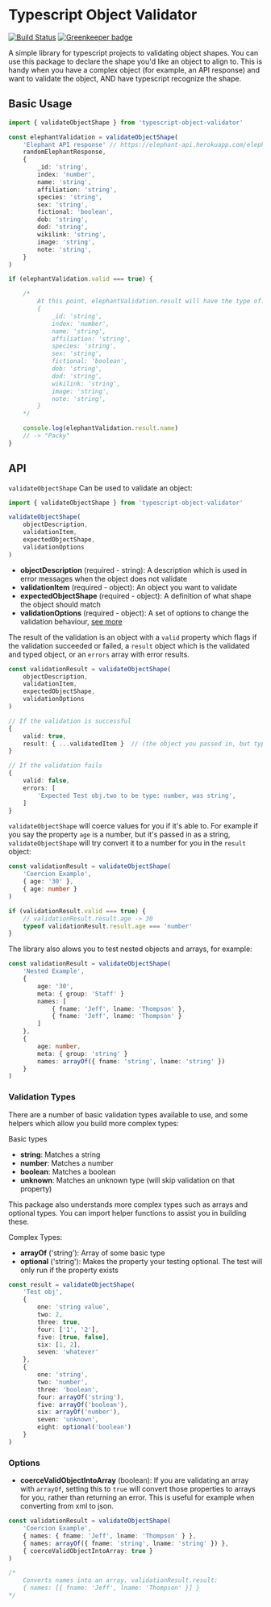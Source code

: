 # Typescript Object Validator

[![Build Status](https://travis-ci.com/sevenwestmedia-labs/typescript-object-validator.svg?branch=master)](https://travis-ci.com/sevenwestmedia-labs/typescript-object-validator) [![Greenkeeper badge](https://badges.greenkeeper.io/sevenwestmedia-labs/typescript-object-validator.svg)](https://greenkeeper.io/)

A simple library for typescript projects to validating object shapes. You can use this package to declare the shape you'd like an object to align to. This is handy when you have a complex object (for example, an API response) and want to validate the object, AND have typescript recognize the shape.

## Basic Usage

```typescript
import { validateObjectShape } from 'typescript-object-validator'

const elephantValidation = validateObjectShape(
    'Elephant API response' // https://elephant-api.herokuapp.com/elephants/random
    randomElephantResponse,
    {
        _id: 'string',
        index: 'number',
        name: 'string',
        affiliation: 'string',
        species: 'string',
        sex: 'string',
        fictional: 'boolean',
        dob: 'string',
        dod: 'string',
        wikilink: 'string',
        image: 'string',
        note: 'string',
    }
)

if (elephantValidation.valid === true) {

    /*
        At this point, elephantValidation.result will have the type of:
        {
            _id: 'string',
            index: 'number',
            name: 'string',
            affiliation: 'string',
            species: 'string',
            sex: 'string',
            fictional: 'boolean',
            dob: 'string',
            dod: 'string',
            wikilink: 'string',
            image: 'string',
            note: 'string',
        }
    */

    console.log(elephantValidation.result.name)
    // -> "Packy"
}

```

## API

`validateObjectShape` Can be used to validate an object:

```typescript
import { validateObjectShape } from 'typescript-object-validator'

validateObjectShape(
    objectDescription,
    validationItem,
    expectedObjectShape,
    validationOptions
)
```

-   **objectDescription** (required - string): A description which is used in error messages when the object does not validate
-   **validationItem** (required - object): An object you want to validate
-   **expectedObjectShape** (required - object): A definition of what shape the object should match
-   **validationOptions** (required - object): A set of options to change the validation behaviour, [see more](#Options)

The result of the validation is an object with a `valid` property which flags if the validation succeeded or failed, a `result` object which is the validated and typed object, or an `errors` array with error results.

```typescript
const validationResult = validateObjectShape(
    objectDescription,
    validationItem,
    expectedObjectShape,
    validationOptions
)

// If the validation is successful
{
    valid: true,
    result: { ...validatedItem }  // (the object you passed in, but typed!)
}

// If the validation fails
{
    valid: false,
    errors: [
        'Expected Test obj.two to be type: number, was string',
    ]
}
```

`validateObjectShape` will coerce values for you if it's able to. For example if you say the property `age` is a number, but it's passed in as a string, `validateObjectShape` will try convert it to a number for you in the `result` object:

```typescript
const validationResult = validateObjectShape(
    'Coercion Example',
    { age: '30' },
    { age: number }
)

if (validationResult.valid === true) {
    // validationResult.result.age -> 30
    typeof validationResult.result.age === 'number'
}
```

The library also alows you to test nested objects and arrays, for example:

```typescript
const validationResult = validateObjectShape(
    'Nested Example',
    {
        age: '30',
        meta: { group: 'Staff' }
        names: [
            { fname: 'Jeff', lname: 'Thompson' },
            { fname: 'Jeff', lname: 'Thompson' }
        ]
    },
    {
        age: number,
        meta: { group: 'string' }
        names: arrayOf({ fname: 'string', lname: 'string' })
    }
)
```

### Validation Types

There are a number of basic validation types available to use, and some helpers which allow you build more complex types:

Basic types

-   **string**: Matches a string
-   **number**: Matches a number
-   **boolean**: Matches a boolean
-   **unknown**: Matches an unknown type (will skip validation on that property)

This package also understands more complex types such as arrays and optional types. You can import helper functions to assist you in building these.

Complex Types:

-   **arrayOf** ('string'): Array of some basic type
-   **optional** ('string'): Makes the property your testing optional. The test will only run if the property exists

```typescript
const result = validateObjectShape(
    'Test obj',
    {
        one: 'string value',
        two: 2,
        three: true,
        four: ['1', '2'],
        five: [true, false],
        six: [1, 2],
        seven: 'whatever'
    },
    {
        one: 'string',
        two: 'number',
        three: 'boolean',
        four: arrayOf('string'),
        five: arrayOf('boolean'),
        six: arrayOf('number'),
        seven: 'unknown',
        eight: optional('boolean')
    }
)
```

### Options

-   **coerceValidObjectIntoArray** (boolean): If you are validating an array with `arrayOf`, setting this to `true` will convert those properties to arrays for you, rather than returning an error. This is useful for example when converting from xml to json.

```typescript
const validationResult = validateObjectShape(
    'Coercion Example',
    { names: { fname: 'Jeff', lname: 'Thompson' } },
    { names: arrayOf({ fname: 'string', lname: 'string' }) },
    { coerceValidObjectIntoArray: true }
)

/*
    Converts names into an array. validationResult.result:
    { names: [{ fname: 'Jeff', lname: 'Thompson' }] }
*/
```
